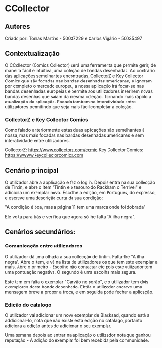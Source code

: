 # CCollector

## Autores
Criado por: Tomas Martins - 50037229 e Carlos Vigário - 50035497

## Contextualização
O CCollector (Comics Collector) será uma ferramenta que permite gerir, de maneira fácil e intuitiva, uma coleção de bandas desenhadas.
Ao contrário das aplicações semelhantes encontradas, CollectorZ e Key Collector Comics que são focadas nas bandas desenhadas americanas,
e ignoram por completo o mercado europeu, a nossa aplicação irá focar-se nas bandas desenhadas europeias e permite aos utilizadores inserirem novas bandas desenhas que saiam da mesma coleção. Tornando mais rápido a atualização da aplicação. Focada tambem na interatividade entre utilizadores permitindo que seja mais fácil completar a coleção. 

### CollectorZ e Key Collector Comics

Como falado anteriormente estas duas aplicações são semelhantes à nossa, mas mais focadas nas bandas desenhadas americanas e sem interatividade entre utilizadores.

CollectorZ: https://www.collectorz.com/comic
Key Collector Comics: https://wwww.keycollectorcomics.com


## Cenário principal
O utilizador abre a applicação e faz o log in. Depois entra na sua collecção de Tintin, e abre o item "Tintin e o tesouro do Rackham o Terrivel" e adiciona um exemplar novo. Escolhe a edição, em Portugues, do expresso, e escreve uma descrição curta da sua condição:

"A condição é boa, mas a página 11 tem uma marca onde foi dobrada"

Ele volta para trás e verifica que agora só lhe falta "A ilha negra".

## Cenários secundários:

### Comunicação entre utilizadores

O utilizador dá uma olhada a sua collecção de tintim. Falta-lhe "A ilha negra". Abre o item, e vê na lista de utilizadores os que tem este exemplar a mais. Abre o primeiro - Escolhe não contactar ele pois este utilizador tem uma pontuação negativa. O segundo é uma escolha mais segura.

Este tem em falta o exemplar "Carvão no porão", e o utilizador tem dois exemplares desta banda desenhada. Ebtão o utilizador escreve uma mensagem breve a propor a troca, e em seguida pode fechar a aplicação.

### Edição do catalogo

O utilizador vai adicionar um novo exemplar de Blacksad, quando está a addicionar-lo, nota que não existe esta edição no catalago, portanto adiciona a edição antes de adicionar o seu exemplar.

Uma semana depois ao entrar na aplicação o utilizador nota que ganhou reputação - A adição do exemplar foi bem recebida pela communidade.
